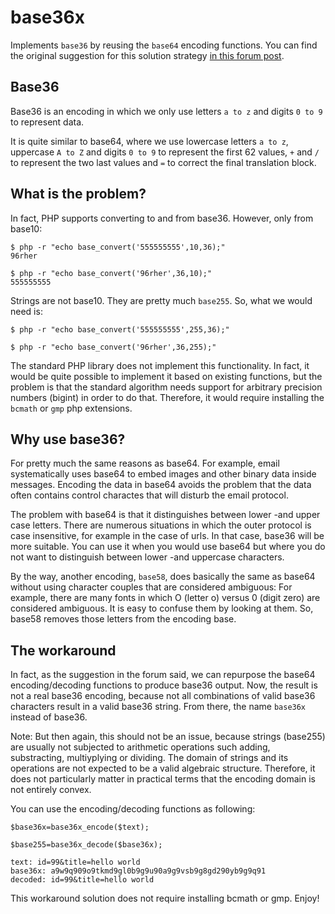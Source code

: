 # base36x

Implements `base36` by reusing the `base64` encoding functions. You can find the original suggestion for this solution strategy [in this forum post](http://forums.phpfreaks.com/topic/218241-php-base36-encodingdecoding-for-textdata/).

## Base36

Base36 is an encoding in which we only use letters `a to z` and digits `0 to 9` to represent data.

It is quite similar to base64, where we use lowercase letters `a to z`, uppercase `A to Z` and digits `0 to 9` to represent the first 62 values, `+` and `/` to represent the two last values and `=` to correct the final translation block.

## What is the problem?

In fact, PHP supports converting to and from base36. However, only from base10:

	$ php -r "echo base_convert('555555555',10,36);"
	96rher

	$ php -r "echo base_convert('96rher',36,10);"
	555555555

Strings are not base10. They are pretty much `base255`. So, what we would need is:

	$ php -r "echo base_convert('555555555',255,36);"

	$ php -r "echo base_convert('96rher',36,255);"

The standard PHP library does not implement this functionality. In fact, it would be quite possible to implement it based on existing functions, but the problem is that the standard algorithm needs support for arbitrary precision numbers (bigint) in order to do that. Therefore, it would require installing the `bcmath` or `gmp` php extensions. 

## Why use base36?

For pretty much the same reasons as base64. For example, email systematically uses base64 to embed images and other binary data inside messages. Encoding the data in base64 avoids the problem that the data often contains control charactes that will disturb the email protocol.

The problem with base64 is that it distinguishes between lower -and upper case letters. There are numerous situations in which the outer protocol is case insensitive, for example in the case of urls. In that case, base36 will be more suitable. You can use it when you would use base64 but where you do not want to distinguish between lower -and uppercase characters.

By the way, another encoding, `base58`, does basically the same as base64 without using character couples that are considered ambiguous: For example, there are many fonts in which O (letter o) versus 0 (digit zero) are considered ambiguous. It is easy to confuse them by looking at them. So, base58 removes those letters from the encoding base.

## The workaround

In fact, as the suggestion in the forum said, we can repurpose the base64 encoding/decoding functions to produce base36 output. Now, the result is not a real base36 encoding, because not all combinations of valid base36 characters result in a valid base36 string. From there, the name `base36x` instead of base36.

Note: But then again, this should not be an issue, because strings (base255) are usually not subjected to arithmetic operations such adding, substracting, multiyplying or dividing. The domain of strings and its operations are not expected to be a valid algebraic structure. Therefore, it does not particularly matter in practical terms that the encoding domain is not entirely convex.

You can use the encoding/decoding functions as following:

	$base36x=base36x_encode($text);

	$base255=base36x_decode($base36x);

	text: id=99&title=hello world
	base36x: a9w9q909o9tkmd9gl0b9g9u90a9g9vsb9g8gd290yb9g9q91
	decoded: id=99&title=hello world

This workaround solution does not require installing bcmath or gmp. Enjoy!

